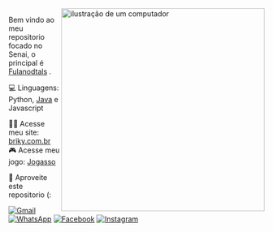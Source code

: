 <img src="https://raw.githubusercontent.com/MicaelliMedeiros/micaellimedeiros/master/image/computer-illustration.png" alt="ilustração de um computador" min-width="400px" max-width="400px" width="400px" align="right">

<p align="left"> 
  Bem vindo ao meu repositorio focado no Senai, o principal é <a href="https://github.com/Fulanodtals">Fulanodtals</a> .
</p>

<p align="left">
  💻 Linguagens: Python, <a href="https://github.com/JoaoSantosSN/Projetos-Java">Java</a> e Javascript
</p>

<p align="left">
  🙋‍♂️ Acesse meu site: <a href="https://briky.com.br">briky.com.br</a><br>
  🎮 Acesse meu jogo: <a href="https://jogasso-dp.vercel.app/">Jogasso</a>
</p>

<p align="left">
  💌 Aproveite este repositorio (:
</p>

<p align="left">
  <a href="#" title="Gmail">
  <img src="https://img.shields.io/badge/-Gmail-FF0000?style=flat-square&labelColor=FF0000&logo=gmail&logoColor=white&link=LINK-DO-SEU-GMAIL" alt="Gmail"/></a>
  <a href="#" title="github">
  <img src="https://img.shields.io/badge/-WhatsApp-25d366?style=flat-square&labelColor=25d366&logo=whatsapp&logoColor=white&link=API-DO-SEU-WHATSAPP" alt="WhatsApp"/></a>
  <a href="#" title="Facebook">
  <img src="https://img.shields.io/badge/-Facebook-3b5998?style=flat-square&labelColor=3b5998&logo=facebook&logoColor=white&link=LINK-DO-SEU-FACEBOOK" alt="Facebook"/></a>
  <a href="#" title="Instagram">
  <img src="https://img.shields.io/badge/-Instagram-DF0174?style=flat-square&labelColor=DF0174&logo=instagram&logoColor=white&link=LINK-DO-SEU-INSTAGRAM" alt="Instagram"/></a>
</p>
